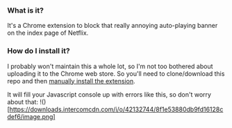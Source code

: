 ### What is it?
It's a Chrome extension to block that really annoying auto-playing banner on the index page of Netflix.

### How do I install it?
I probably won't maintain this a whole lot, so I'm not too bothered about uploading it to the Chrome web store. So you'll need to clone/download this repo and then [manually install the extension](https://www.howtogeek.com/233355/how-to-install-extensions-from-outside-the-chrome-web-store-and-firefox-add-ons-gallery/).

It will fill your Javascript console up with errors like this, so don't worry about that:
!()[https://downloads.intercomcdn.com/i/o/42132744/8f1e53880db9fd16128cdef6/image.png]